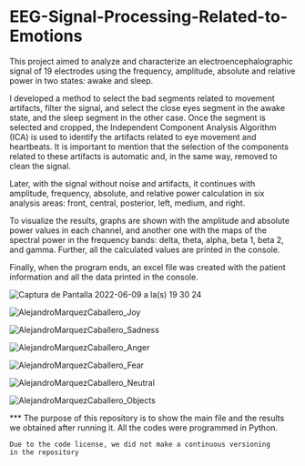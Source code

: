 # EEG-Signal-Processing-Related-to-Emotions

This project aimed to analyze and characterize an electroencephalographic signal of 19 electrodes using 
the frequency, amplitude, absolute and relative power in two states: awake and sleep.

I developed a method to select the bad segments related to movement artifacts, filter the signal, and 
select the close eyes segment in the awake state, and the sleep segment in the other case. Once the 
segment is selected and cropped, the Independent Component Analysis Algorithm (ICA) is used to identify 
the artifacts related to eye movement and heartbeats. It is important to mention that the selection of 
the components related to these artifacts is automatic and, in the same way, removed to clean the signal.

Later, with the signal without noise and artifacts, it continues with amplitude, frequency, absolute, and 
relative power calculation in six analysis areas: front, central, posterior, left, medium, and right.

To visualize the results, graphs are shown with the amplitude and absolute power values in each channel, 
and another one with the maps of the spectral power in the frequency bands: delta, theta, alpha, beta 1, 
beta 2, and gamma. Further, all the calculated values ​​are printed in the console.

Finally, when the program ends, an excel file was created with the patient information and all the data 
printed in the console.

![Captura de Pantalla 2022-06-09 a la(s) 19 30 24](https://user-images.githubusercontent.com/60671532/172968099-47743c83-d285-4969-ac6d-767be93f4f19.png)

![AlejandroMarquezCaballero_Joy](https://user-images.githubusercontent.com/60671532/172968154-e1a238b5-0a35-4893-9490-8ef46c1ee4a8.png)

![AlejandroMarquezCaballero_Sadness](https://user-images.githubusercontent.com/60671532/172968302-3c4e4be0-35fc-4fe2-8ae0-0acb32b5c1d5.png)

![AlejandroMarquezCaballero_Anger](https://user-images.githubusercontent.com/60671532/172968315-654e1cf4-f41e-46f3-af31-12ec9a7297fb.png)

![AlejandroMarquezCaballero_Fear](https://user-images.githubusercontent.com/60671532/172968320-131f72e9-9e21-4c3b-a92b-c11ef37c1623.png)

![AlejandroMarquezCaballero_Neutral](https://user-images.githubusercontent.com/60671532/172968326-2d1395a4-cf93-45a8-9354-af4234fc6a24.png)

![AlejandroMarquezCaballero_Objects](https://user-images.githubusercontent.com/60671532/172968346-d20fd6a3-1530-4981-b419-4fe4d9c038b1.png)





*** The purpose of this repository is to show the main file and the results we obtained after running it.
    All the codes were programmed in Python.
    
    Due to the code license, we did not make a continuous versioning 
    in the repository
